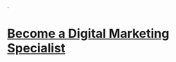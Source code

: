 .


# [Become a Digital Marketing Specialist](https://www.linkedin.com/learning/paths/become-a-digital-marketing-specialist)


